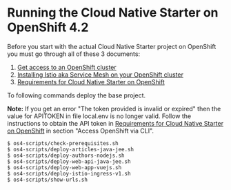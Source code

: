# Running the Cloud Native Starter on OpenShift 4.2

Before you start with the actual Cloud Native Starter project on OpenShift you must go through all of these 3 documents:

1. [Get access to an OpenShift cluster](OS4Cluster.md)
2. [Installing Istio aka Service Mesh on your OpenShift cluster](OS4ServiceMesh.md)
3. [Requirements for Cloud Native Starter on OpenShift](OS4Requirements.md)


To following commands deploy the base project.

**Note:** If you get an error "The token provided is invalid or expired" then the value for APITOKEN in file local.env is no longer valid. Follow the instructions to obtain the API token in [Requirements for Cloud Native Starter on OpenShift](https://github.com/IBM/cloud-native-starter/blob/master/documentation/OS4Requirements.md#access-openshift-via-cli) in section "Access OpenShift via CLI". 


```
$ os4-scripts/check-prerequisites.sh
$ os4-scripts/deploy-articles-java-jee.sh
$ os4-scripts/deploy-authors-nodejs.sh
$ os4-scripts/deploy-web-api-java-jee.sh
$ os4-scripts/deploy-web-app-vuejs.sh
$ os4-scripts/deploy-istio-ingress-v1.sh
$ os4-scripts/show-urls.sh
```









 